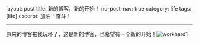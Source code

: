 layout:     post
title:      新的博客，新的开始！
no-post-nav: true
category: life
tags: [life]
excerpt: 加油！奋斗！

----------------------------------------------------------------------------------------------------------------------------------------------------------------

原来的博客被我玩坏了，这是新的博客，也希望有一个新的开始！![workhard1](https://angrycow1111.github.io/assets/images/2018/life/workhard1.jpg)



